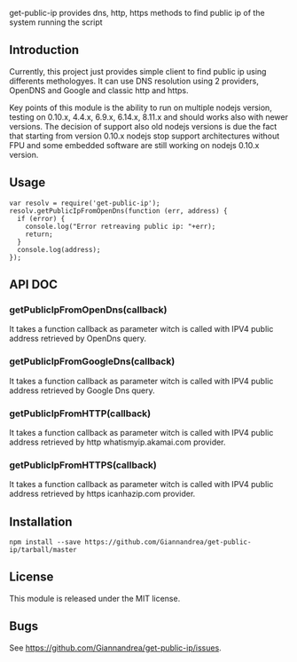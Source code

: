 get-public-ip provides dns, http, https methods to find public ip of the system running the script

## Introduction

Currently, this project just provides simple client to find public ip using differents methologyes.
It can use DNS resolution using 2 providers, OpenDNS and Google and classic http and https.

Key points of this module is the ability to run on multiple nodejs version, testing on 0.10.x, 4.4.x, 6.9.x, 6.14.x, 8.11.x and should works also with newer versions. 
The decision of support also old nodejs versions is due the fact that starting from version 0.10.x nodejs stop support architectures without FPU and some embedded software are still working on nodejs 0.10.x version.

## Usage

    var resolv = require('get-public-ip');
    resolv.getPublicIpFromOpenDns(function (err, address) {
      if (error) {
        console.log("Error retreaving public ip: "+err);
        return;
      }
      console.log(address); 
    });


## API DOC

### getPublicIpFromOpenDns(callback)
It takes a function callback as parameter witch is called with IPV4 public address retrieved by OpenDns query.

### getPublicIpFromGoogleDns(callback)
It takes a function callback as parameter witch is called with IPV4 public address retrieved by Google Dns query.

### getPublicIpFromHTTP(callback)
It takes a function callback as parameter witch is called with IPV4 public address retrieved by http whatismyip.akamai.com provider.

### getPublicIpFromHTTPS(callback)
It takes a function callback as parameter witch is called with IPV4 public address retrieved by https icanhazip.com provider.

## Installation
    
    npm install --save https://github.com/Giannandrea/get-public-ip/tarball/master

## License

This module is released under the MIT license.

## Bugs

See <https://github.com/Giannandrea/get-public-ip/issues>.
